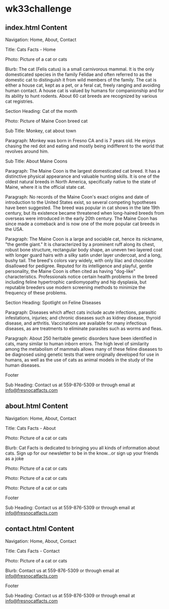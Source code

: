 # wk33challenge #
## index.html Content ##

Navigation: Home, About, Contact

Title: Cats Facts - Home

Photo: Picture of a cat or cats

Blurb: The cat (Felis catus) is a small carnivorous mammal. It is the only domesticated species in the family Felidae and often referred to as the domestic cat to distinguish it from wild members of the family. The cat is either a house cat, kept as a pet, or a feral cat, freely ranging and avoiding human contact. A house cat is valued by humans for companionship and for its ability to hunt rodents. About 60 cat breeds are recognized by various cat registries.

Section Heading: Cat of the month

Photo: Picture of Maine Coon breed cat

Sub Title: Monkey, cat about town

Paragraph: Monkey was born in Fresno CA and is 7 years old. He enjoys chasing the red dot and eating and mostly being indifferent to the world that revolves around him.

Sub Title: About Maine Coons

Paragraph: The Maine Coon is the largest domesticated cat breed. It has a distinctive physical appearance and valuable hunting skills. It is one of the oldest natural breeds in North America, specifically native to the state of Maine, where it is the official state cat.

Paragraph: No records of the Maine Coon's exact origins and date of introduction to the United States exist, so several competing hypotheses have been suggested. The breed was popular in cat shows in the late 19th century, but its existence became threatened when long-haired breeds from overseas were introduced in the early 20th century. The Maine Coon has since made a comeback and is now one of the more popular cat breeds in the USA.

Paragraph: The Maine Coon is a large and sociable cat, hence its nickname, "the gentle giant." It is characterized by a prominent ruff along its chest, robust bone structure, rectangular body shape, an uneven two layered coat with longer guard hairs with a silky satin under layer undercoat, and a long, bushy tail. The breed's colors vary widely, with only lilac and chocolate disallowed for pedigree. Reputed for its intelligence and playful, gentle personality, the Maine Coon is often cited as having "dog-like" characteristics. Professionals notice certain health problems in the breed including feline hypertrophic cardiomyopathy and hip dysplasia, but reputable breeders use modern screening methods to minimize the frequency of these problems.

Section Heading: Spotlight on Feline Diseases

Paragraph: Diseases which affect cats include acute infections, parasitic infestations, injuries; and chronic diseases such as kidney disease, thyroid disease, and arthritis. Vaccinations are available for many infectious diseases, as are treatments to eliminate parasites such as worms and fleas.

Paragraph: About 250 heritable genetic disorders have been identified in cats, many similar to human inborn errors. The high level of similarity among the metabolism of mammals allows many of these feline diseases to be diagnosed using genetic tests that were originally developed for use in humans, as well as the use of cats as animal models in the study of the human diseases.

Footer

Sub Heading: Contact us at 559-876-5309 or through email at info@fresnocatfacts.com

## about.html Content ##

Navigation: Home, About, Contact

Title: Cats Facts - About

Photo: Picture of a cat or cats

Blurb: Cat Facts is dedicated to bringing you all kinds of information about cats. Sign up for our newsletter to be in the know...or sign up your friends as a joke

Photo: Picture of a cat or cats

Photo: Picture of a cat or cats

Photo: Picture of a cat or cats

Footer

Sub Heading: Contact us at 559-876-5309 or through email at info@fresnocatfacts.com

## contact.html Content ##

Navigation: Home, About, Contact

Title: Cats Facts - Contact

Photo: Picture of a cat or cats

Blurb: Contact us at 559-876-5309 or through email at info@fresnocatfacts.com

Footer

Sub Heading: Contact us at 559-876-5309 or through email at info@fresnocatfacts.com
